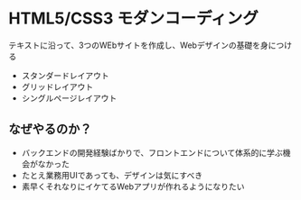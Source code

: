 # HTML5/CSS3 モダンコーディング

テキストに沿って、3つのWEbサイトを作成し、Webデザインの基礎を身につける
* スタンダードレイアウト
* グリッドレイアウト
* シングルページレイアウト

## なぜやるのか？
* バックエンドの開発経験ばかりで、フロントエンドについて体系的に学ぶ機会がなかった
* たとえ業務用UIであっても、デザインは気にすべき
* 素早くそれなりにイケてるWebアプリが作れるようになりたい

